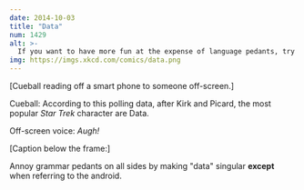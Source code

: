 ```yaml
---
date: 2014-10-03
title: "Data"
num: 1429
alt: >-
  If you want to have more fun at the expense of language pedants, try developing an hypercorrection habit.
img: https://imgs.xkcd.com/comics/data.png
---
```

[Cueball reading off a smart phone to someone off-screen.]

Cueball: According to this polling data, after Kirk and Picard, the most popular <em>Star Trek</em> character are Data.

Off-screen voice: *Augh!*

[Caption below the frame:]

Annoy grammar pedants on all sides by making "data" singular **except** when referring to the android.